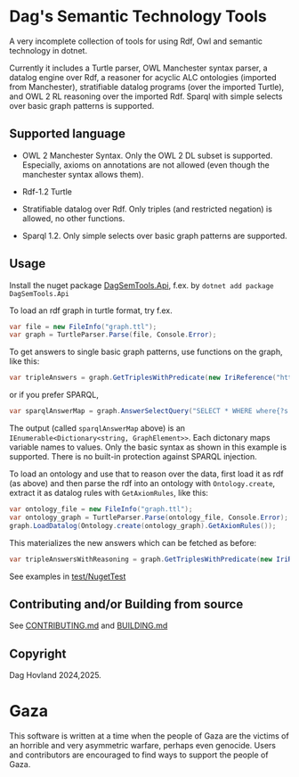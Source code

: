 # Dag's Semantic Technology Tools
A very incomplete collection of tools for using Rdf, Owl and semantic technology in dotnet. 

Currently it includes a Turtle parser, OWL Manchester syntax parser, a datalog engine over Rdf, a reasoner for acyclic ALC ontologies (imported from Manchester), stratifiable datalog programs (over the imported Turtle), and OWL 2 RL reasoning over the imported Rdf.
Sparql with simple selects over basic graph patterns is supported.

## Supported language
* OWL 2 Manchester Syntax. Only the OWL 2 DL subset is supported. Especially, axioms on annotations are not allowed (even though the manchester syntax allows them).

* Rdf-1.2 Turtle

* Stratifiable datalog over Rdf. Only triples (and restricted negation) is allowed, no other functions.

* Sparql 1.2. Only simple selects over basic graph patterns are supported.

## Usage
Install the nuget package [DagSemTools.Api](https://www.nuget.org/packages/DagSemTools.Api/), f.ex. by `dotnet add package DagSemTools.Api`

To load an rdf graph in turtle format, try f.ex.
```csharp
var file = new FileInfo("graph.ttl");
var graph = TurtleParser.Parse(file, Console.Error);
```

To get answers to single basic graph patterns, use functions on the graph, like this:
```csharp
var tripleAnswers = graph.GetTriplesWithPredicate(new IriReference("https://exampe.com/some/predicate"));
```
or if you prefer SPARQL, 
```csharp
var sparqlAnswerMap = graph.AnswerSelectQuery("SELECT * WHERE where{?s <https://example.com/some/predicate> ?o.}");
```
The output (called `sparqlAnswerMap` above) is an `IEnumerable<Dictionary<string, GraphElement>>`. Each dictonary maps variable names to values.
Only the basic syntax as shown in this example is supported.
There is no built-in protection against SPARQL injection.

To load an ontology and use that to reason over the data, first load it as rdf (as above) 
and then parse the rdf into an ontology with `Ontology.create`, extract it as datalog rules with `GetAxiomRules`, 
like this:
```csharp
var ontology_file = new FileInfo("graph.ttl");
var ontology_graph = TurtleParser.Parse(ontology_file, Console.Error);
graph.LoadDatalog(Ontology.create(ontology_graph).GetAxiomRules());
```
This materializes the new answers which can be fetched as before: 
```csharp
var tripleAnswersWithReasoning = graph.GetTriplesWithPredicate(new IriReference("https://exampe.com/some/predicate"));
```
See examples in [test/NugetTest](test/NugetTest)

## Contributing and/or Building from source
See [CONTRIBUTING.md](CONTRIBUTING.md) and [BUILDING.md](BUILDING.md)

## Copyright
Dag Hovland 2024,2025. 

# Gaza
This software is written at a time when the people of Gaza are the victims of an horrible and very asymmetric warfare, perhaps even genocide. Users and contributors are encouraged to find ways to support the people of Gaza.

